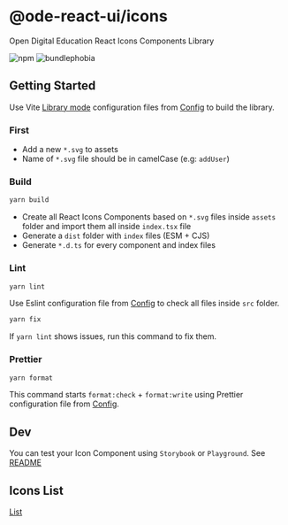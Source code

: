 # @ode-react-ui/icons

Open Digital Education React Icons Components Library

![npm](https://badgen.net/npm/v/@ode-react-ui/icons)
![bundlephobia](https://badgen.net/bundlephobia/minzip/@ode-react-ui/icons)

## Getting Started

Use Vite [Library mode](https://vitejs.dev/guide/build.html#library-mode) configuration files from [Config](../../config/README.md) to build the library.

### First

- Add a new `*.svg` to assets
- Name of `*.svg` file should be in camelCase (e.g: `addUser`)

### Build

```bash
yarn build
```

- Create all React Icons Components based on `*.svg` files inside `assets` folder and import them all inside `index.tsx` file
- Generate a `dist` folder with `index` files (ESM + CJS)
- Generate `*.d.ts` for every component and index files

### Lint

```bash
yarn lint
```

Use Eslint configuration file from [Config](../../config/README.md) to check all files inside `src` folder.

```bash
yarn fix
```

If `yarn lint` shows issues, run this command to fix them.

### Prettier

```bash
yarn format
```

This command starts `format:check` + `format:write` using Prettier configuration file from [Config](../../config/README.md).

## Dev

You can test your Icon Component using `Storybook` or `Playground`. See [README]()

## Icons List

[List](LIST.md)
